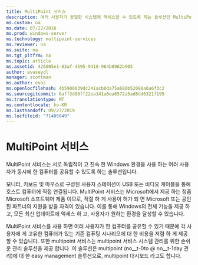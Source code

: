 ```yaml
---
title: MultiPoint 서비스
description: 여러 사용자가 동일한 시스템에 액세스할 수 있도록 하는 솔루션인 MultiPoint 서비스를 사용 하는 방법을 알아봅니다.
ms.custom: na
ms.date: 07/22/2016
ms.prod: windows-server
ms.technology: multipoint-services
ms.reviewer: na
ms.suite: na
ms.tgt_pltfrm: na
ms.topic: article
ms.assetid: 426005e1-03af-4595-9418-964b0962b905
author: evaseydl
manager: scottman
ms.author: evas
ms.openlocfilehash: 4b5900039dc241acb0da75a680b52088a6a6f3c2
ms.sourcegitcommit: 6aff3d88ff22ea141a6ea6572a5ad8dd6321f199
ms.translationtype: MT
ms.contentlocale: ko-KR
ms.lasthandoff: 09/27/2019
ms.locfileid: "71405049"
---
```

# <a name="multipoint-services"></a>MultiPoint 서비스
MultiPoint 서비스는 서로 독립적이 고 친숙 한 Windows 환경을 사용 하는 여러 사용자가 동시에 한 컴퓨터를 공유할 수 있도록 하는 솔루션입니다.

모니터, 키보드 및 마우스로 구성된 사용자 스테이션이 USB 또는 비디오 케이블을 통해 호스트 컴퓨터에 직접 연결됩니다. MultiPoint 서비스는 Microsoft에서 제공 하는 정품 Microsoft 소프트웨어 제품 이므로, 적절 하 게 사용이 허가 되 면 Microsoft 또는 공인 된 파트너의 지원을 받을 자격이 있습니다. 이를 통해 Windows의 전체 기능을 제공 하 고, 모든 최신 업데이트에 액세스 하 고, 사용자가 원하는 환경을 달성할 수 있습니다.

MultiPoint 서비스를 사용 하면 여러 사용자가 한 컴퓨터를 공유할 수 있기 때문에 각 사용자에 게 고유한 컴퓨터가 있는 기존 컴퓨팅 시나리오에 대 한 비용을 저렴 하 게 제공할 수 있습니다. 또한 multipoint 서비스는 multipoint 서비스 시스템 관리를 위한 손쉬운 관리 솔루션을 제공 합니다 .이 솔루션은 multipoint (no__t-0to @ no__t-1day 관리)에 대 한 easy management 솔루션으로, multipoint 대시보드 라고도 합니다.  
  